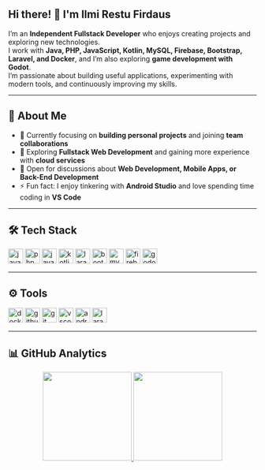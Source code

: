 ## Hi there! 👋 I'm Ilmi Restu Firdaus

I’m an **Independent Fullstack Developer** who enjoys creating projects and exploring new technologies.  
I work with **Java, PHP, JavaScript, Kotlin, MySQL, Firebase, Bootstrap, Laravel, and Docker**, and I’m also exploring **game development with Godot**.  
I’m passionate about building useful applications, experimenting with modern tools, and continuously improving my skills.

---

## 🌟 About Me
* 🔭 Currently focusing on **building personal projects** and joining **team collaborations**
* 🌱 Exploring **Fullstack Web Development** and gaining more experience with **cloud services**
* 💬 Open for discussions about **Web Development, Mobile Apps, or Back-End Development**
* ⚡ Fun fact: I enjoy tinkering with **Android Studio** and love spending time coding in **VS Code**

---
## 🛠️ Tech Stack

<p align="left">  
  <img src="https://cdn.jsdelivr.net/gh/devicons/devicon/icons/java/java-original.svg" alt="java" width="30" height="30"/>  
  <img src="https://cdn.jsdelivr.net/gh/devicons/devicon/icons/php/php-original.svg" alt="php" width="30" height="30"/>  
  <img src="https://cdn.jsdelivr.net/gh/devicons/devicon/icons/javascript/javascript-original.svg" alt="javascript" width="30" height="30"/>  
  <img src="https://cdn.jsdelivr.net/gh/devicons/devicon/icons/kotlin/kotlin-original.svg" alt="kotlin" width="30" height="30"/>  
  <img src="https://cdn.worldvectorlogo.com/logos/laravel-2.svg" alt="laravel" width="30" height="30"/>  
  <img src="https://cdn.jsdelivr.net/gh/devicons/devicon/icons/bootstrap/bootstrap-original.svg" alt="bootstrap" width="30" height="30"/>  
  <img src="https://cdn.jsdelivr.net/gh/devicons/devicon/icons/mysql/mysql-original.svg" alt="mysql" width="30" height="30"/>  
  <img src="https://cdn.jsdelivr.net/gh/devicons/devicon/icons/firebase/firebase-plain.svg" alt="firebase" width="30" height="30"/>  
  <img src="https://cdn.jsdelivr.net/gh/devicons/devicon/icons/godot/godot-original.svg" alt="godot" width="30" height="30"/>  
</p>  

---

## ⚙️ Tools

<p align="left">  
  <img src="https://cdn.jsdelivr.net/gh/devicons/devicon/icons/docker/docker-original.svg" alt="docker" width="30" height="30"/>  
  <img src="https://cdn.jsdelivr.net/gh/devicons/devicon/icons/github/github-original.svg" alt="github" width="30" height="30"/>  
  <img src="https://cdn.jsdelivr.net/gh/devicons/devicon/icons/git/git-original.svg" alt="git" width="30" height="30"/>  
  <img src="https://cdn.jsdelivr.net/gh/devicons/devicon/icons/vscode/vscode-original.svg" alt="vscode" width="30" height="30"/>  
  <img src="https://cdn.jsdelivr.net/gh/devicons/devicon/icons/androidstudio/androidstudio-original.svg" alt="android studio" width="30" height="30"/>  
  <img src="https://cdn.worldvectorlogo.com/logos/laragon.svg" alt="laragon" width="30" height="30"/>  
</p>  

---

## 📊 GitHub Analytics  
<p align="center">
<a href="https://https://github.com/Ilmi-Restu-Firdaus">
  <img height="180em" src="https://github-readme-stats-eight-theta.vercel.app/api?username=Ilmi-Restu-Firdaus&show_icons=true&theme=algolia&include_all_commits=true&count_private=true"/>
  <img height="180em" src="https://github-readme-stats-eight-theta.vercel.app/api/top-langs/?username=Ilmi-Restu-Firdaus&layout=compact&langs_count=8&theme=algolia"/>
</a>
</p>
